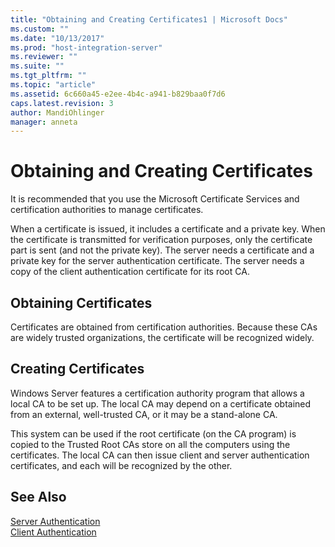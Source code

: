 ```yaml
---
title: "Obtaining and Creating Certificates1 | Microsoft Docs"
ms.custom: ""
ms.date: "10/13/2017"
ms.prod: "host-integration-server"
ms.reviewer: ""
ms.suite: ""
ms.tgt_pltfrm: ""
ms.topic: "article"
ms.assetid: 6c660a45-e2ee-4b4c-a941-b829baa0f7d6
caps.latest.revision: 3
author: MandiOhlinger
manager: anneta
---
```

# Obtaining and Creating Certificates
It is recommended that you use the Microsoft Certificate Services and certification authorities to manage certificates.  
  
 When a certificate is issued, it includes a certificate and a private key. When the certificate is transmitted for verification purposes, only the certificate part is sent (and not the private key). The server needs a certificate and a private key for the server authentication certificate. The server needs a copy of the client authentication certificate for its root CA.  
  
## Obtaining Certificates  
 Certificates are obtained from certification authorities. Because these CAs are widely trusted organizations, the certificate will be recognized widely.  
  
## Creating Certificates  
 Windows Server features a certification authority program that allows a local CA to be set up. The local CA may depend on a certificate obtained from an external, well-trusted CA, or it may be a stand-alone CA.  
  
 This system can be used if the root certificate (on the CA program) is copied to the Trusted Root CAs store on all the computers using the certificates. The local CA can then issue client and server authentication certificates, and each will be recognized by the other.  
  
## See Also  
 [Server Authentication](../core/server-authentication.md)   
 [Client Authentication](../core/client-authentication.md)